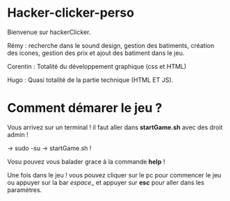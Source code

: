 # Hacker-clicker-perso

Bienvenue sur hackerClicker.

Rémy : recherche dans le sound design, gestion des batiments, création des icones, gestion des prix et ajout des batiment dans le jeu.

Corentin : Totalité du développement graphique (css et HTML)

Hugo : Quasi totalité de la partie technique (HTML ET JS).


# Comment démarer le jeu ?

Vous arrivez sur un terminal ! il faut aller dans **startGame.sh** avec des droit admin !

→ sudo -su
→ startGame.sh !


Vosu pouvez vous balader grace à la commande **help** !

Une fois dans le jeu ! vous pouvez cliquer sur le pc pour commencer le jeu ou appuyer sur la bar _espace__ et appuyer sur __esc__ pour aller dans les paramètres.
